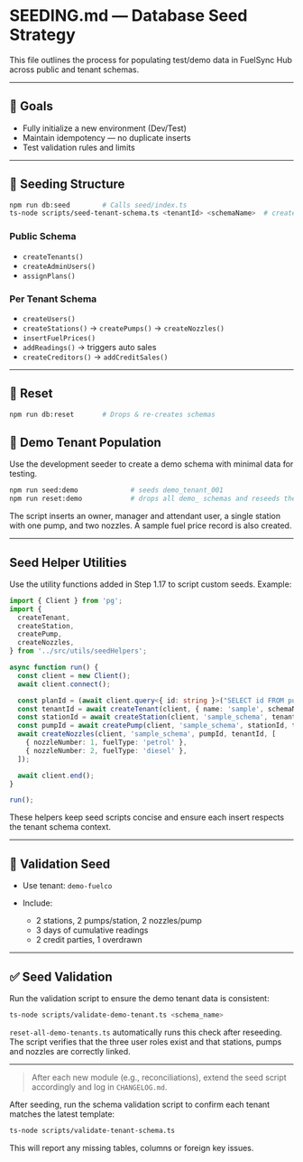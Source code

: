 # SEEDING.md — Database Seed Strategy

This file outlines the process for populating test/demo data in FuelSync Hub across public and tenant schemas.

---

## 🌱 Goals

* Fully initialize a new environment (Dev/Test)
* Maintain idempotency — no duplicate inserts
* Test validation rules and limits

---

## 🧩 Seeding Structure

```bash
npm run db:seed        # Calls seed/index.ts
ts-node scripts/seed-tenant-schema.ts <tenantId> <schemaName>  # create tenant schema
```

### Public Schema

* `createTenants()`
* `createAdminUsers()`
* `assignPlans()`

### Per Tenant Schema

* `createUsers()`
* `createStations()` → `createPumps()` → `createNozzles()`
* `insertFuelPrices()`
* `addReadings()` → triggers auto sales
* `createCreditors()` → `addCreditSales()`

---

## 🔄 Reset

```bash
npm run db:reset       # Drops & re-creates schemas
```

## 🚀 Demo Tenant Population

Use the development seeder to create a demo schema with minimal data for testing.

```bash
npm run seed:demo             # seeds demo_tenant_001
npm run reset:demo            # drops all demo_ schemas and reseeds them
```

The script inserts an owner, manager and attendant user, a single station with
one pump, and two nozzles. A sample fuel price record is also created.

---

## Seed Helper Utilities

Use the utility functions added in Step 1.17 to script custom seeds. Example:

```ts
import { Client } from 'pg';
import {
  createTenant,
  createStation,
  createPump,
  createNozzles,
} from '../src/utils/seedHelpers';

async function run() {
  const client = new Client();
  await client.connect();

  const planId = (await client.query<{ id: string }>("SELECT id FROM public.plans LIMIT 1")).rows[0].id;
  const tenantId = await createTenant(client, { name: 'sample', schemaName: 'sample_schema', planId });
  const stationId = await createStation(client, 'sample_schema', tenantId, { name: 'Station A' });
  const pumpId = await createPump(client, 'sample_schema', stationId, tenantId, { name: 'Pump 1' });
  await createNozzles(client, 'sample_schema', pumpId, tenantId, [
    { nozzleNumber: 1, fuelType: 'petrol' },
    { nozzleNumber: 2, fuelType: 'diesel' },
  ]);

  await client.end();
}

run();
```

These helpers keep seed scripts concise and ensure each insert respects the tenant schema context.

---

## 🧪 Validation Seed

* Use tenant: `demo-fuelco`
* Include:

  * 2 stations, 2 pumps/station, 2 nozzles/pump
  * 3 days of cumulative readings
  * 2 credit parties, 1 overdrawn

---


## ✅ Seed Validation

Run the validation script to ensure the demo tenant data is consistent:

```bash
ts-node scripts/validate-demo-tenant.ts <schema_name>
```

`reset-all-demo-tenants.ts` automatically runs this check after reseeding. The script
verifies that the three user roles exist and that stations, pumps and nozzles are correctly linked.

---

> After each new module (e.g., reconciliations), extend the seed script accordingly and log in `CHANGELOG.md`.

After seeding, run the schema validation script to confirm each tenant matches the latest template:

```bash
ts-node scripts/validate-tenant-schema.ts
```

This will report any missing tables, columns or foreign key issues.
